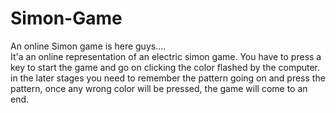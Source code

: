 # Simon-Game
An online Simon game is here guys....                                                                                                                                            
It'a an online representation of an electric simon game.
You have to press a key to start the game and go on clicking the color flashed by the computer. in the later stages you need to remember the pattern going on and press the pattern, once any wrong color will be pressed, the game will come to an end.


